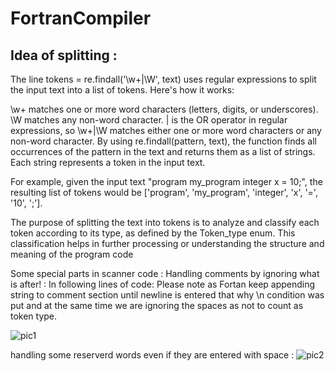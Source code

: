 # FortranCompiler
## Idea of splitting :

The line tokens = re.findall('\w+|\W', text) uses regular expressions to split the input text into a list of tokens. Here's how it works:

\w+ matches one or more word characters (letters, digits, or underscores).
\W matches any non-word character.
| is the OR operator in regular expressions, so \w+|\W matches either one or more word characters or any non-word character.
By using re.findall(pattern, text), the function finds all occurrences of the pattern in the text and returns them as a list of strings. Each string represents a token in the input text.

For example, given the input text "program my_program integer x = 10;", the resulting list of tokens would be ['program', 'my_program', 'integer', 'x', '=', '10', ';'].

The purpose of splitting the text into tokens is to analyze and classify each token according to its type, as defined by the Token_type enum. This classification helps in further processing or understanding the structure and meaning of the program code





Some special parts in scanner code :
Handling comments by ignoring what is after! :
In following lines of code:
Please note as Fortan keep appending string to comment section until newline is entered that why \n condition was put and at the same time we are ignoring the spaces as not to count as token type.




![pic1](https://github.com/Zeinahesham308/FortranCompiler/assets/108671897/ec92bba7-22d3-4c33-bab6-06171211b929)




handling some reserverd words even if they are entered with space :
![pic2](https://github.com/Zeinahesham308/FortranCompiler/assets/108671897/dfd6ad6d-8f23-49f9-93d1-efa40a808af9)






